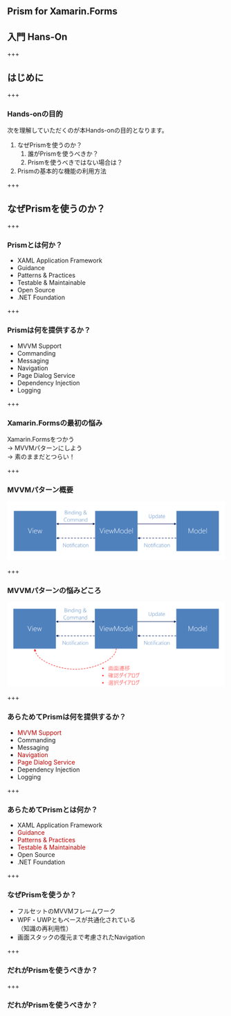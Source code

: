 ## Prism for Xamarin.Forms
## 入門 Hans-On

+++

## はじめに

+++

### Hands-onの目的

次を理解していただくのが本Hands-onの目的となります。

1. なぜPrismを使うのか？  
    1. 誰がPrismを使うべきか？  
    2. Prismを使うべきではない場合は？  
2. Prismの基本的な機能の利用方法

+++

## なぜPrismを使うのか？

+++

### Prismとは何か？

* XAML Application Framework  
* Guidance  
* Patterns & Practices  
* Testable & Maintainable  
* Open Source  
* .NET Foundation  

+++

### Prismは何を提供するか？

* MVVM Support
* Commanding
* Messaging
* Navigation
* Page Dialog Service
* Dependency Injection
* Logging

+++

### Xamarin.Formsの最初の悩み  

Xamarin.Formsをつかう  
-> MVVMパターンにしよう  
-> 素のままだとつらい！

+++

### MVVMパターン概要 　

![](assets/MVVM-001.png)

+++

### MVVMパターンの悩みどころ

![](assets/MVVM-002.png)

+++

### あらためてPrismは何を提供するか？

* <font color="#C00000">MVVM Support</font>  
* Commanding
* Messaging
* <font color="#C00000">Navigation</font>  
* <font color="#C00000">Page Dialog Service</font>  
* Dependency Injection
* Logging

+++

### あらためてPrismとは何か？

* XAML Application Framework  
* <font color="#C00000">Guidance</font>  
* <font color="#C00000">Patterns & Practices</font>  
* <font color="#C00000">Testable & Maintainable</font>  
* Open Source  
* .NET Foundation  

+++

### なぜPrismを使うか？  

* フルセットのMVVMフレームワーク  
* WPF・UWPともベースが共通化されている  
（知識の再利用性）  
* 画面スタックの復元まで考慮されたNavigation

+++

### だれがPrismを使うべきか？  

+++

### だれがPrismを使うべきか？  

